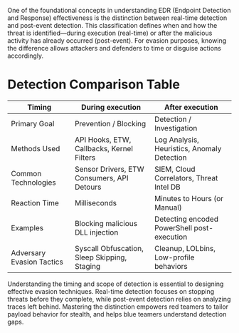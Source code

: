 One of the foundational concepts in understanding EDR (Endpoint Detection and Response) effectiveness is the distinction between real-time detection and post-event detection. This classification defines when and how the threat is identified—during execution (real-time) or after the malicious activity has already occurred (post-event). For evasion purposes, knowing the difference allows attackers and defenders to time or disguise actions accordingly.

# Detection Comparison Table

| Timing                     | During execution                         | After execution                             |
|----------------------------|------------------------------------------|---------------------------------------------|
| Primary Goal               | Prevention / Blocking                    | Detection / Investigation                   |
| Methods Used              | API Hooks, ETW, Callbacks, Kernel Filters| Log Analysis, Heuristics, Anomaly Detection |
| Common Technologies        | Sensor Drivers, ETW Consumers, API Detours| SIEM, Cloud Correlators, Threat Intel DB   |
| Reaction Time              | Milliseconds                             | Minutes to Hours (or Manual)                |
| Examples                   | Blocking malicious DLL injection         | Detecting encoded PowerShell post-execution |
| Adversary Evasion Tactics | Syscall Obfuscation, Sleep Skipping, Staging | Cleanup, LOLbins, Low-profile behaviors  |

Understanding the timing and scope of detection is essential to designing effective evasion techniques. Real-time detection focuses on stopping threats before they complete, while post-event detection relies on analyzing traces left behind. Mastering the distinction empowers red teamers to tailor payload behavior for stealth, and helps blue teamers understand detection gaps.


